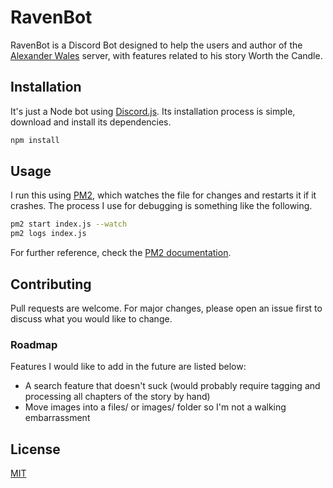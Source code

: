 # RavenBot

RavenBot is a Discord Bot designed to help the users and author of the [Alexander Wales](http://alexanderwales.com/) server, with features related to his story Worth the Candle.

## Installation

It's just a Node bot using [Discord.js](https://discord.js.org/). Its installation process is simple, download and install its dependencies.

```bash
npm install
```

## Usage
I run this using [PM2](https://pm2.keymetrics.io), which watches the file for changes and restarts it if it crashes. The process I use for debugging is something like the following.

```bash
pm2 start index.js --watch
pm2 logs index.js
```

For further reference, check the [PM2 documentation](https://pm2.keymetrics.io/docs/usage/quick-start/).

## Contributing
Pull requests are welcome. For major changes, please open an issue first to discuss what you would like to change.

### Roadmap
Features I would like to add in the future are listed below:
* A search feature that doesn't suck (would probably require tagging and processing all chapters of the story by hand)
* Move images into a files/ or images/ folder so I'm not a walking embarrassment

## License
[MIT](https://choosealicense.com/licenses/mit/)
